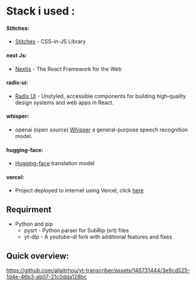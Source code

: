 # Stack i used :
  #### Stitches:
  - [Stitches](https://stitches.dev/) - CSS-in-JS Library
  #### next Js:
  - [Nextjs](https://nextjs.org/) - The React Framework for the Web
  #### radix-ui:
  - [Radix UI](https://www.radix-ui.com/) - Unstyled, accessible components for building high‑quality design systems and web apps in React.
  #### whisper:
  - openai (open source) [Whisper](https://github.com/openai/whisper) a general-purpose speech recognition model.
  #### hugging-face:
  - [Hugging-face](https://huggingface.co/) translation model
  #### vercel:
  - Project deployed to internet using Vercel, click [here](https://yt-amber-ten.vercel.app/)
## Requirment
  - Python and pip
    - pysrt - Python parser for SubRip (srt) files
    - yt-dlp - A youtube-dl fork with additional features and fixes
## Quick overview:





https://github.com/aliaitrhou/yt-transcriber/assets/146731444/3e9cd525-1d4e-46b3-ab07-21c0dda128bc

